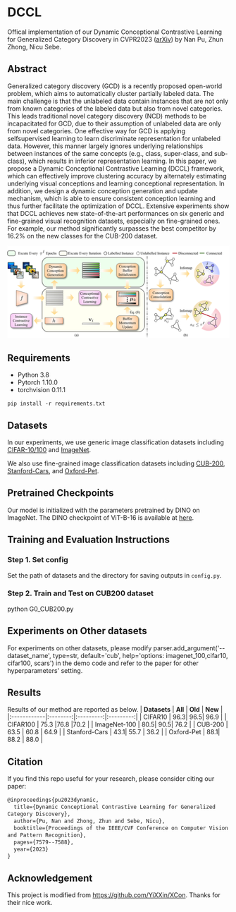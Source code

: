 # DCCL

Offical implementation of our Dynamic Conceptional Contrastive Learning for Generalized Category Discovery in CVPR2023 ([arXiv](https://arxiv.org/pdf/2303.17393.pdf)) by Nan Pu, Zhun Zhong, Nicu Sebe.

## Abstract
Generalized category discovery (GCD) is a recently proposed open-world problem, which aims to automatically cluster partially labeled data. The main challenge is that the unlabeled data contain instances that are not only from known categories of the labeled data but also from novel categories. This leads traditional novel category discovery (NCD) methods to be incapacitated for GCD, due to their assumption of unlabeled data are only from novel categories. One effective way for GCD is applying selfsupervised learning to learn discriminate representation for unlabeled data. However, this manner largely ignores underlying relationships between instances of the same concepts (e.g., class, super-class, and sub-class), which results in inferior representation learning. In this paper, we propose a Dynamic Conceptional Contrastive Learning (DCCL) framework, which can effectively improve clustering accuracy by alternately estimating underlying visual conceptions and learning conceptional representation. In addition, we design a dynamic conception generation and update mechanism, which is able to ensure consistent conception learning and thus further facilitate the optimization of DCCL. Extensive experiments show that DCCL achieves new state-of-the-art performances on six generic and fine-grained visual recognition datasets, especially on fine-grained ones. For example, our method significantly surpasses the best competitor by 16.2% on the new classes for the CUB-200 dataset. 

![image](https://github.com/TPCD/DCCL/blob/main/DCCL_framework.png)

## Requirements
- Python 3.8
- Pytorch 1.10.0
- torchvision 0.11.1
```
pip install -r requirements.txt
```

## Datasets
In our experiments, we use generic image classification datasets including [CIFAR-10/100](https://www.cs.toronto.edu/~kriz/cifar.html) and [ImageNet](https://image-net.org/download.php).

We also use fine-grained image classification datasets including [CUB-200](https://www.kaggle.com/datasets/coolerextreme/cub-200-2011/versions/1), [Stanford-Cars](http://ai.stanford.edu/~jkrause/cars/car_dataset.html), and [Oxford-Pet](https://www.robots.ox.ac.uk/~vgg/data/pets/).

## Pretrained Checkpoints
Our model is initialized with the parameters pretrained by DINO on ImageNet.
The DINO checkpoint of ViT-B-16 is available at [here](https://dl.fbaipublicfiles.com/dino/dino_vitbase16_pretrain/dino_vitbase16_pretrain_full_checkpoint.pth).

## Training and Evaluation Instructions
### Step 1. Set config
Set the path of datasets and the directory for saving outputs in ```config.py```.
### Step 2. Train and Test on CUB200 dataset
python G0_CUB200.py

## Experiments on Other datasets
For experiments on other datasets, please modify parser.add_argument('--dataset_name', type=str, default='cub', help='options: imagenet_100,cifar10, cifar100, scars') in the demo code and refer to the paper for other hyperparameters' setting.

## Results
Results of our method are reported as below. 
| **Datasets**       | **All** | **Old** | **New** | 
|:------------|:--------:|:---------:|:---------:|
| CIFAR10 | 96.3| 96.5| 96.9 |
| CIFAR100 | 75.3 |76.8 |70.2 | 
| ImageNet-100 |   80.5| 90.5| 76.2 | 
| CUB-200 | 63.5 | 60.8 | 64.9  | 
| Stanford-Cars | 43.1|  55.7 | 36.2 |
| Oxford-Pet | 88.1|  88.2 | 88.0  | 

## Citation
If you find this repo useful for your research, please consider citing our paper:
```
@inproceedings{pu2023dynamic,
  title={Dynamic Conceptional Contrastive Learning for Generalized Category Discovery},
  author={Pu, Nan and Zhong, Zhun and Sebe, Nicu},
  booktitle={Proceedings of the IEEE/CVF Conference on Computer Vision and Pattern Recognition},
  pages={7579--7588},
  year={2023}
}
```

## Acknowledgement
This project is modified from https://github.com/YiXXin/XCon. Thanks for their nice work.